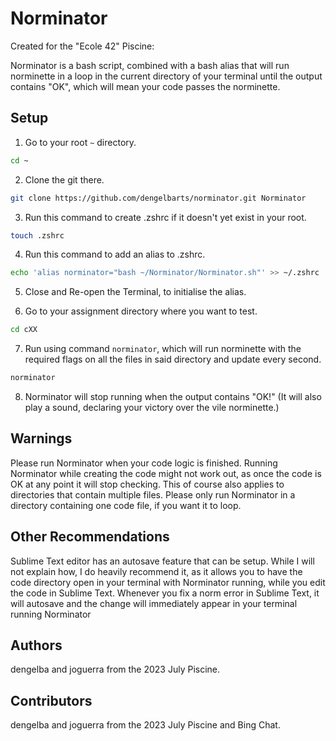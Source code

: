 # Norminator
Created for the "Ecole 42" Piscine:

Norminator is a bash script, combined with a bash alias that will run norminette in a loop in the current directory of your terminal until the output contains "OK", which will mean your code passes the norminette.

## Setup

1. Go to your root `~` directory.

```bash
cd ~
```

2. Clone the git there.

```bash
git clone https://github.com/dengelbarts/norminator.git Norminator
```

3. Run this command to create .zshrc if it doesn't yet exist in your root.

```bash
touch .zshrc
```

4. Run this command to add an alias to .zshrc.

```bash
echo 'alias norminator="bash ~/Norminator/Norminator.sh"' >> ~/.zshrc
```

5. Close and Re-open the Terminal, to initialise the alias.

6. Go to your assignment directory where you want to test.

```bash
cd cXX
```

7. Run using command `norminator`, which will run norminette with the required flags on all the files in said directory and update every second.

```bash
norminator
```

8. Norminator will stop running when the output contains "OK!" (It will also play a sound, declaring your victory over the vile norminette.)

## Warnings

Please run Norminator when your code logic is finished. 
Running Norminator while creating the code might not work out, as once the code is OK at any point it will stop checking.
This of course also applies to directories that contain multiple files.
Please only run Norminator in a directory containing one code file, if you want it to loop.

## Other Recommendations

Sublime Text editor has an autosave feature that can be setup. While I will not explain how, I do heavily recommend it, as it allows you to have the code directory open in your terminal with Norminator running, while you edit the code in Sublime Text. Whenever you fix a norm error in Sublime Text, it will autosave and the change will immediately appear in your terminal running Norminator

## Authors

dengelba and joguerra from the 2023 July Piscine.

## Contributors

dengelba and joguerra from the 2023 July Piscine and Bing Chat.
